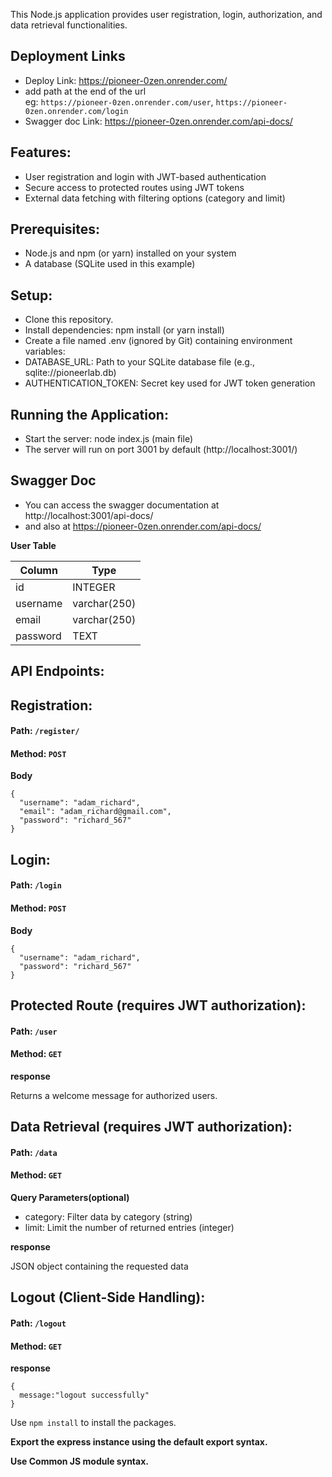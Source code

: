 
This Node.js application provides user registration, login, authorization, and data retrieval functionalities.

## Deployment Links
 -  Deploy Link: https://pioneer-0zen.onrender.com/
 -  add path at the end of the url <br />
   eg:  `https://pioneer-0zen.onrender.com/user`, `https://pioneer-0zen.onrender.com/login`
 -  Swagger doc Link: https://pioneer-0zen.onrender.com/api-docs/

## Features:

- User registration and login with JWT-based authentication
- Secure access to protected routes using JWT tokens
- External data fetching with filtering options (category and limit)

## Prerequisites:

- Node.js and npm (or yarn) installed on your system
- A database (SQLite used in this example)

## Setup:

- Clone this repository.
- Install dependencies: npm install (or yarn install)
- Create a file named .env (ignored by Git) containing environment variables:
- DATABASE_URL: Path to your SQLite database file (e.g., sqlite://pioneerlab.db)
- AUTHENTICATION_TOKEN: Secret key used for JWT token generation

## Running the Application:

- Start the server: node index.js (main file)
- The server will run on port 3001 by default (http://localhost:3001/)

## Swagger Doc
- You can access the swagger documentation at http://localhost:3001/api-docs/
- and also at https://pioneer-0zen.onrender.com/api-docs/

**User Table**

| Column   | Type         |
| -------- | ------------ |
| id       | INTEGER      |
| username | varchar(250) |
| email    | varchar(250) |
| password | TEXT         |

## API Endpoints:

<Section id="section1" >

# Registration:

#### Path: `/register/`

#### Method: `POST`

**Body**

```
{
  "username": "adam_richard",
  "email": "adam_richard@gmail.com",
  "password": "richard_567"
}
```

</Section>

<Section id="section2" >

# Login:

#### Path: `/login`

#### Method: `POST`

**Body**

```
{
  "username": "adam_richard",
  "password": "richard_567"
}
```

</Section>

<Section id="section3" >

# Protected Route (requires JWT authorization):

#### Path: `/user`

#### Method: `GET`

**response**

Returns a welcome message for authorized users.

</Section>

<Section id="section4" >

# Data Retrieval (requires JWT authorization):

#### Path: `/data`

#### Method: `GET`

**Query Parameters(optional)**

- category: Filter data by category (string)
- limit: Limit the number of returned entries (integer)

**response**

JSON object containing the requested data

</Section>

<Section id="section5" >

## Logout (Client-Side Handling):

#### Path: `/logout`

#### Method: `GET`

**response**

```
{
  message:"logout successfully"
}
```

</Section>

Use `npm install` to install the packages.

**Export the express instance using the default export syntax.**

**Use Common JS module syntax.**
